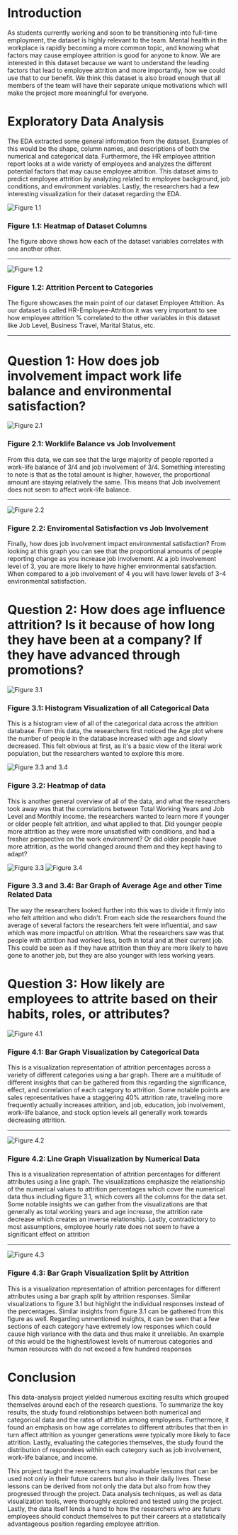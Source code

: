 
# **Introduction**
As students currently working and soon to be transitioning into full-time employment, the dataset is highly relevant to the team. Mental health in the workplace is rapidly becoming a more common topic, and knowing what factors may cause employee attrition is good for anyone to know. We are interested in this dataset because we want to understand the leading factors that lead to employee attrition and more importantly, how we could use that to our benefit. We think this dataset is also broad enough that all members of the team will have their separate unique motivations which will make the project more meaningful for everyone.


# **Exploratory Data Analysis**
The EDA extracted some general information from the dataset. Examples of this would be the shape, column names, and descriptions of both the numerical and categorical data. Furthermore, the HR employee attrition report looks at a wide variety of employees and analyzes the different potential factors that may cause employee attrition. This dataset aims to predict employee attrition by analyzing related to employee background, job conditions, and environment variables. Lastly, the researchers had a few interesting visualization for their dataset regarding the EDA.

![Figure 1.1](./images/1_1.png)

### **Figure 1.1:** Heatmap of Dataset Columns

The figure above shows how each of the dataset variables correlates with one another other.

---

![Figure 1.2](./images/1_2.png)

### **Figure 1.2:** Attrition Percent to Categories

The figure showcases the main point of our dataset Employee Attrition. As our dataset is called HR-Employee-Attrition it was very important to see how employee attrition % correlated to the other variables in this dataset like Job Level, Business Travel, Marital Status, etc.

---
# **Question 1:** How does job involvement impact work life balance and environmental satisfaction?

![Figure 2.1](./images/1_3.png)

### **Figure 2.1:** Worklife Balance vs Job Involvement

From this data, we can see that the large majority of people reported a work-life balance of 3/4 and job involvement of 3/4. Something interesting to note is that as the total amount is higher, however, the proportional amount are staying relatively the same. This means that Job involvement does not seem to affect work-life balance.

---

![Figure 2.2](./images/1_4.png)

### **Figure 2.2:** Enviromental Satisfaction vs Job Involvement

Finally, how does job involvement impact environmental satisfaction? From looking at this graph you can see that the proportional amounts of people reporting change as you increase job involvement. At a job involvement level of 3, you are more likely to have higher environmental satisfaction. When compared to a job involvement of 4 you will have lower levels of 3-4 environmental satisfaction.

# **Question 2:** How does age influence attrition? Is it because of how long they have been at a company? If they have advanced through promotions?

![Figure 3.1](./images/2_1.png)

### **Figure 3.1:** Histogram Visualization of all Categorical Data

This is a histogram view of all of the categorical data across the attrition database. From this data, the researchers first noticed the Age plot where the number of people in the database increased with age and slowly decreased. This felt obvious at first, as it's a basic view of the literal work population, but the researchers wanted to explore this more.

![Figure 3.3 and 3.4](./images/2_2.png)

### **Figure 3.2:** Heatmap of data

This is another general overview of all of the data, and what the researchers took away was that the correlations between Total Working Years and Job Level and Monthly income. the researchers wanted to learn more if younger or older people felt attrition, and what applied to that. Did younger people more attrition as they were more unsatisfied with conditions, and had a fresher perspective on the work environment? Or did older people have more attrition, as the world changed around them and they kept having to adapt?

![Figure 3.3](./images/2_3.png)
![Figure 3.4](./images/2_4.png)

### **Figure 3.3 and 3.4:** Bar Graph of Average Age and other Time Related Data

The way the researchers looked further into this was to divide it firmly into who felt attrition and who didn't. From each side the researchers found the average of several factors the researchers felt were influential, and saw which was more impactful on attrition. What the researchers saw was that people with attrition had worked less, both in total and at their current job. This could be seen as if they have attrition then they are more likely to have gone to another job, but they are also younger with less working years.


# **Question 3:** How likely are employees to attrite based on their habits, roles, or attributes?

![Figure 4.1](./images/3_1.png)

### **Figure 4.1:** Bar Graph Visualization by Categorical Data

This is a visualization representation of attrition percentages across a variety of different categories using a bar graph. There are a multitude of different insights that can be gathered from this regarding the significance, effect, and correlation of each category to attrition. Some notable points are sales representatives have a staggering 40% attrition rate, traveling more frequently actually increases attrition, and job, education, job involvement, work-life balance, and stock option levels all generally work towards decreasing attrition.

---

![Figure 4.2](./images/3_2.png)

### **Figure 4.2:** Line Graph Visualization by Numerical Data

This is a visualization representation of attrition percentages for different attributes using a line graph. The visualizations emphasize the relationship of the numerical values to attrition percentages which cover the numerical data thus including figure 3.1, which covers all the columns for the data set. Some notable insights we can gather from the visualizations are that generally as total working years and age increase, the attrition rate decrease which creates an inverse relationship. Lastly, contradictory to most assumptions, employee hourly rate does not seem to have a significant effect on attrition

---

![Figure 4.3](./images/3_3.png)

### **Figure 4.3:** Bar Graph Visualization Split by Attrition

This is a visualization representation of attrition percentages for different attributes using a bar graph split by attrition responses. Similar visualizations to figure 3.1 but highlight the individual responses instead of the percentages. Similar insights from figure 3.1 can be gathered from this figure as well. Regarding unmentioned insights, it can be seen that a few sections of each category have extremely low responses which could cause high variance with the data and thus make it unreliable. An example of this would be the highest/lowest levels of numerous categories and human resources with do not exceed a few hundred responses

# **Conclusion**

This data-analysis project yielded numerous exciting results which grouped themselves around each of the research questions. To summarize the key results, the study found relationships between both numerical and categorical data and the rates of attrition among employees. Furthermore, it found an emphasis on how age correlates to different attributes that then in turn affect attrition as younger generations were typically more likely to face attrition. Lastly, evaluating the categories themselves, the study found the distribution of respondees within each category such as job involvement, work-life balance, and income.

This project taught the researchers many invaluable lessons that can be used not only in their future careers but also in their daily lives. These lessons can be derived from not only the data but also from how they progressed through the project. Data analysis techniques, as well as data visualization tools, were thoroughly explored and tested using the project. Lastly, the data itself lends a hand to how the researchers who are future employees should conduct themselves to put their careers at a statistically advantageous position regarding employee attrition.
